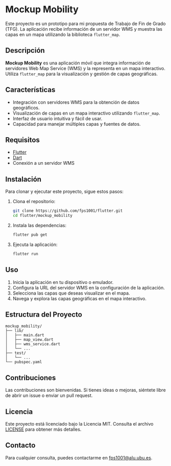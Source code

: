 
# Mockup Mobility

Este proyecto es un prototipo para mi propuesta de Trabajo de Fin de Grado (TFG). La aplicación recibe información de un servidor WMS y muestra las capas en un mapa utilizando la biblioteca `flutter_map`.

## Descripción

**Mockup Mobility** es una aplicación móvil que integra información de servidores Web Map Service (WMS) y la representa en un mapa interactivo. Utiliza `flutter_map` para la visualización y gestión de capas geográficas.

## Características

- Integración con servidores WMS para la obtención de datos geográficos.
- Visualización de capas en un mapa interactivo utilizando `flutter_map`.
- Interfaz de usuario intuitiva y fácil de usar.
- Capacidad para manejar múltiples capas y fuentes de datos.

## Requisitos

- [Flutter](https://flutter.dev/docs/get-started/install)
- [Dart](https://dart.dev/get-dart)
- Conexión a un servidor WMS

## Instalación

Para clonar y ejecutar este proyecto, sigue estos pasos:

1. Clona el repositorio:
   ```bash
   git clone https://github.com/fps1001/flutter.git
   cd flutter/mockup_mobility
   ```

2. Instala las dependencias:
   ```bash
   flutter pub get
   ```

3. Ejecuta la aplicación:
   ```bash
   flutter run
   ```

## Uso

1. Inicia la aplicación en tu dispositivo o emulador.
2. Configura la URL del servidor WMS en la configuración de la aplicación.
3. Selecciona las capas que deseas visualizar en el mapa.
4. Navega y explora las capas geográficas en el mapa interactivo.

## Estructura del Proyecto

```
mockup_mobility/
├── lib/
│   ├── main.dart
│   ├── map_view.dart
│   ├── wms_service.dart
│   └── ...
├── test/
│   └── ...
└── pubspec.yaml
```

## Contribuciones

Las contribuciones son bienvenidas. Si tienes ideas o mejoras, siéntete libre de abrir un issue o enviar un pull request.

## Licencia

Este proyecto está licenciado bajo la Licencia MIT. Consulta el archivo [LICENSE](../LICENSE) para obtener más detalles.

## Contacto

Para cualquier consulta, puedes contactarme en [fps1001@alu.ubu.es](mailto:fps1001@alu.ubu.es).
